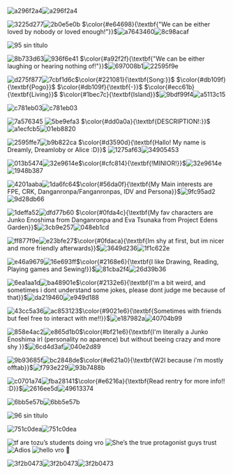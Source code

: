 

![a296f2a4](https://github.com/user-attachments/assets/68b9f335-5d8a-4af2-98c0-924916bcafae)![a296f2a4](https://github.com/user-attachments/assets/68b9f335-5d8a-4af2-98c0-924916bcafae)

![3225d277](https://github.com/user-attachments/assets/7e8846b5-1faa-4577-8061-985b099e7755)![2b0e5e0b](https://github.com/user-attachments/assets/36c5db99-a610-4015-88be-0a332b0d70ff)
$\color{#e64698}{\textbf{"We can be either loved by nobody or loved enough!"}}$![a7643460](https://github.com/user-attachments/assets/f4442cb4-460e-454b-938b-3bcb4573fa45)![8c98acaf](https://github.com/user-attachments/assets/549f8461-4b28-4503-a5e0-80e666c1b634)


![95 sin título](https://github.com/user-attachments/assets/33543c73-e734-484e-a7fb-59917a0f5afe)

![8b733d63](https://github.com/user-attachments/assets/574e1cb0-b73c-4787-b8c8-e38bd55ac515)![936f6e41](https://github.com/user-attachments/assets/ea76439b-3921-47fb-9eb2-49d595c3c613) $\color{#a92f2f}{\textbf{"We can be either laughing or hearing nothing of!"}}$![697008b1](https://github.com/user-attachments/assets/3df8d277-e004-42cf-ba6d-6269f7c6a724)![22595f9e](https://github.com/user-attachments/assets/7e5e918c-8345-44fa-95e7-d8491662a914)

![d275f877](https://github.com/user-attachments/assets/823d3429-8129-4d0a-89a7-757b201ca80a)![7cbf1d6c](https://github.com/user-attachments/assets/56a63a64-13f9-4d77-a585-57b8474b64ec)$\color{#221081}{\textbf{Song:}}$ $\color{#db109f}{\textbf{Pogo}}$ $\color{#db109f}{\textbf{-}}$ $\color{#ecc61b}{\textbf{Living}}$ $\color{#1bec7c}{\textbf{Island}}$![9bdf99f4](https://github.com/user-attachments/assets/9c7b32eb-df2d-43aa-b237-50caca81393a)![a5113c15](https://github.com/user-attachments/assets/64817965-df11-4eaf-9ffb-44c12b1de905)


  
![c781eb03](https://github.com/user-attachments/assets/fcda0f14-28c7-4de0-b73e-1d82c553283d)![c781eb03](https://github.com/user-attachments/assets/fcda0f14-28c7-4de0-b73e-1d82c553283d)

![7a576345](https://github.com/user-attachments/assets/dc8a00e7-e3ff-46d1-b27a-d5aad66469f0) ![5be9efa3](https://github.com/user-attachments/assets/1c627bc9-a432-437d-bbe1-4f795f6620dd) $\color{#dd0a0a}{\textbf{DESCRIPTION!:}}$ ![a1ecfcb5](https://github.com/user-attachments/assets/19e54b19-6396-4ed0-bf76-d408b4c5918c)![01eb8820](https://github.com/user-attachments/assets/b082bdaf-6e45-458d-b781-1f7e8134cabd)

![2595ffe7](https://github.com/user-attachments/assets/fa4647f0-5a50-4d1b-98c8-0000bcc4353b)![b9b822ca](https://github.com/user-attachments/assets/8b55f4bb-482b-4b90-ae03-d0c127266a16) $\color{#d3590d}{\textbf{Hallo! My name is Dreamly, Dreamloby or Alice :D}}$ ![1275af63](https://github.com/user-attachments/assets/d718c2aa-a98d-440a-918b-c3f2db518f9a)![34905453](https://github.com/user-attachments/assets/810a667d-25df-4d76-838d-210893fcc76d)

![013b5474](https://github.com/user-attachments/assets/a55366d7-98a2-4ec1-a9c8-094287f8b587)![32e9614e](https://github.com/user-attachments/assets/43fe9ef2-f154-4206-bf6a-604647a3eedd)$\color{#cfc814}{\textbf{!MINIOR!}}$![32e9614e](https://github.com/user-attachments/assets/43fe9ef2-f154-4206-bf6a-604647a3eedd)![1948b387](https://github.com/user-attachments/assets/9306533d-2738-4144-864c-048270c1fdcb)

![4201aaba](https://github.com/user-attachments/assets/2bd746d8-a1d4-4415-ace8-498aeb094eeb)![1da6fc64](https://github.com/user-attachments/assets/58c65eb7-30e9-4d6d-a5b3-16f8e3672523)$\color{#56da0f}{\textbf{My Main interests are FPE, CRK, Danganronpa/Fanganronpas, IDV and Persona}}$![9fc95ad2](https://github.com/user-attachments/assets/9a1d4817-c8a4-452c-ae37-eea7f6e648b9)![9d28db66](https://github.com/user-attachments/assets/619981c4-953f-4659-90c1-55bdbef184d5)

![1deffa52](https://github.com/user-attachments/assets/22ee8a61-b772-42bf-a3c2-4f071c05aaba)![dfd77b60](https://github.com/user-attachments/assets/71936270-3eec-4655-b9e8-07786a6f3b3d) $\color{#0fda4c}{\textbf{My fav characters are Junko Enoshima from Danganronpa and Eva Tsunaka from Project Edens Garden}}$![3cb9e257](https://github.com/user-attachments/assets/6e99fddf-c18a-472d-a1dd-19fb3e9cd404)![048eb1cd](https://github.com/user-attachments/assets/ddc5139d-2fa0-4a08-a46d-01768b16928b)

![ff877f9e](https://github.com/user-attachments/assets/020234be-37f0-43fe-b8fd-3b400cfc65b2)![e23bfe27](https://github.com/user-attachments/assets/ae1cdbc8-2ec0-4347-a849-2c80bec47529)$\color{#0fdaca}{\textbf{Im shy at first, but im nicer and more friendly afterwards}}$![3649d236](https://github.com/user-attachments/assets/476aabaa-7906-4cb9-bfe7-759b14ddef6d)![1f1c622e](https://github.com/user-attachments/assets/4abd2812-ea2b-4ef5-8c2e-20955135f0b4)

![e46a9679](https://github.com/user-attachments/assets/906ebf0e-732a-4a5d-82cd-c38e7e8d5349)![16e693ff](https://github.com/user-attachments/assets/434b4674-69c3-4fc3-9413-45fb19ea5e93)$\color{#2168e6}{\textbf{I like Drawing, Reading, Playing games and Sewing!}}$![81cba2f4](https://github.com/user-attachments/assets/2d31b343-0504-41c3-be2c-ba097663ca8f)![26d39b36](https://github.com/user-attachments/assets/26f20e5c-ef9a-4c9f-a5de-730f3cf073e9)

![6ea1aa1d](https://github.com/user-attachments/assets/e7529e80-0bf5-4e5d-a9dd-796938a08725)![ba48901e](https://github.com/user-attachments/assets/9ed2e3d6-5363-4095-b07f-4872f6765b04)$\color{#2132e6}{\textbf{I'm a bit weird, and sometimes i dont understand some jokes, please dont judge me because of that}}$![da219460](https://github.com/user-attachments/assets/ed64f71a-ada4-4297-bd13-0acc7bb56433)![e949d188](https://github.com/user-attachments/assets/bacdd716-3c83-4a02-a600-da23b8eef6b2)

![43cc5a36](https://github.com/user-attachments/assets/8516b1f2-deec-461a-8a56-abf4d45a9e1c)![ac853123](https://github.com/user-attachments/assets/909b5300-a54f-48b5-9227-6d8189ceb512)$\color{#9021e6}{\textbf{Sometimes with friends but feel free to interact with me!!}}$![e187982a](https://github.com/user-attachments/assets/f1cf1b37-76c5-4a6d-af6b-f1cac67aabfb)![40704b99](https://github.com/user-attachments/assets/512e32ac-678b-4300-9acd-94006a256aa1)

![858e4ac2](https://github.com/user-attachments/assets/fc43f5f9-9092-4362-9125-135517c7e851)![e865d1b0](https://github.com/user-attachments/assets/ed7fef80-a5ef-41c8-9a37-4d5c55051ecf)$\color{#bf21e6}{\textbf{I'm literally a Junko Enoshima irl (personality no aparence) but without beeing crazy and more shy }}$![6cd4d3af](https://github.com/user-attachments/assets/6fb75350-c991-403c-a0c6-6a9229e12ab5)![040e2d89](https://github.com/user-attachments/assets/a8a7953f-2f43-4513-82eb-c9a7a5666c26)

![9b93685f](https://github.com/user-attachments/assets/1c0d7b88-e6e8-4cdd-a740-81f076a1d3cb)![bc2848de](https://github.com/user-attachments/assets/2f3a28dd-9682-469c-8717-b172b1036f8a)$\color{#e621a0}{\textbf{W2I because i'm mostly offtab}}$![f793e229](https://github.com/user-attachments/assets/686486ce-0a3e-4bd0-837d-f862aca4d397)![93b7488b](https://github.com/user-attachments/assets/5c23c6dd-281d-4738-a9c6-550042cdf63a)

![c0701a74](https://github.com/user-attachments/assets/9d6f11d3-41f0-4c2c-a98b-a399fb0ebb7a)![fba28141](https://github.com/user-attachments/assets/f3d42cd8-cf3e-4a83-a2b1-a4723e7911c1)$\color{#e6216a}{\textbf{Read rentry for more info!! :D}}$![2616ee5d](https://github.com/user-attachments/assets/d55ced47-d048-43c3-8dfd-0b59aca5cc11)![49613374](https://github.com/user-attachments/assets/bfb36b64-d388-4edb-8c15-ad46fda411cc)

  ![6bb5e57b](https://github.com/user-attachments/assets/a811b3b8-153d-41cb-83d3-299f3fcba2c4)![6bb5e57b](https://github.com/user-attachments/assets/a811b3b8-153d-41cb-83d3-299f3fcba2c4)

![96 sin título](https://github.com/user-attachments/assets/5572d843-56e2-431f-bf69-ff40a2e3cb05)

![751c0dea](https://github.com/user-attachments/assets/bcd5eec7-f4ac-47f9-99c0-583512f01eca)![751c0dea](https://github.com/user-attachments/assets/bcd5eec7-f4ac-47f9-99c0-583512f01eca)


![tf are tozu’s students doing vro](https://github.com/user-attachments/assets/aeac1674-d361-47c0-af11-b3c0e3fa83d4)
![She’s the true protagonist guys trust](https://github.com/user-attachments/assets/1969ac8e-564c-4e4d-be96-11e506e07c22)
![Adios](https://github.com/user-attachments/assets/7a9f8e2e-c224-4df9-8987-65ebb3682ffb)
![hello vro 💜](https://github.com/user-attachments/assets/b4f49f45-2470-4d0b-a581-e9ad5082a1d5)



![3f2b0473](https://github.com/user-attachments/assets/b7dacb1e-2c4d-4898-9f49-bd484009cc7c)![3f2b0473](https://github.com/user-attachments/assets/b7dacb1e-2c4d-4898-9f49-bd484009cc7c)![3f2b0473](https://github.com/user-attachments/assets/b7dacb1e-2c4d-4898-9f49-bd484009cc7c)





